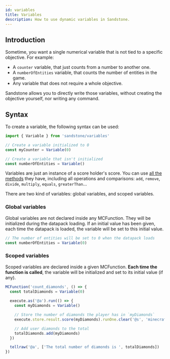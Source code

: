 ```yaml
---
id: variables
title: Variables
description: How to use dynamic variables in Sandstone.
---
```


## Introduction

Sometime, you want a single numerical variable that is not tied to a specific objective. For example:
- A `counter` variable, that just counts from a number to another one.
- A `numberOfEntities` variable, that counts the number of entities in the game.
- Any variable that does not require a whole objective.

Sandstone allows you to directly write those variables, without creating the objective yourself, nor writing any command.

## Syntax

To create a variable, the following syntax can be used:
```ts
import { Variable } from 'sandstone/variables'

// Create a variable initialized to 0
const myCounter = Variable(0)

// Create a variable that isn't initialized
const numberOfEntities = Variable()
```

Variables are just an instance of a score holder's score. You can use [all the methods](objectives#scores-holders) they have, including all operations and comparisons: `add`, `remove`, `divide`, `multiply`, `equals`, `greaterThan`...

There are two kind of variables: global variables, and scoped variables.

### Global variables

Global variables are not declared inside any MCFunction. They will be initialized during the datapack loading. If an initial value has been given, each time the datapack is loaded, the variable will be set to this initial value.

```ts
// The number of entities will be set to 0 when the datapack loads
const numberOfEntities = Variable(0)
```

### Scoped variables
Scoped variables are declared inside a given MCFunction. 
**Each time the function is called**, the variable will be initialized and set to its initial value (if any).

```ts
MCFunction('count_diamonds', () => {
  const totalDiamonds = Variable(0)
  
  execute.as('@a').run(() => {
    const myDiamonds = Variable()

    // Store the number of diamonds the player has in `myDiamonds`
    execute.store.result.score(myDiamonds).runOne.clear('@s', 'minecraft:diamonds', 0)

    // Add user diamonds to the total
    totalDiamonds.add(myDiamonds)
  })

  tellraw('@a', ['The total number of diamonds is ', totalDiamonds])
})
```
